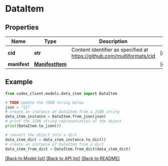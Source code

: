 # DataItem


## Properties

Name | Type | Description | Notes
------------ | ------------- | ------------- | -------------
**cid** | **str** | Content Identifier as specified at https://github.com/multiformats/cid | [optional] 
**manifest** | [**ManifestItem**](ManifestItem.md) |  | [optional] 

## Example

```python
from codex_client.models.data_item import DataItem

# TODO update the JSON string below
json = "{}"
# create an instance of DataItem from a JSON string
data_item_instance = DataItem.from_json(json)
# print the JSON string representation of the object
print(DataItem.to_json())

# convert the object into a dict
data_item_dict = data_item_instance.to_dict()
# create an instance of DataItem from a dict
data_item_from_dict = DataItem.from_dict(data_item_dict)
```
[[Back to Model list]](../README.md#documentation-for-models) [[Back to API list]](../README.md#documentation-for-api-endpoints) [[Back to README]](../README.md)


